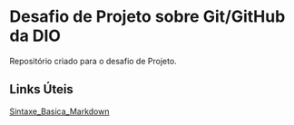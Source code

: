 # Desafio de Projeto sobre Git/GitHub da DIO
Repositório criado para o desafio de Projeto.

## Links Úteis
[Sintaxe_Basica_Markdown](https://www.markdownguide.org/basic-syntax/)
